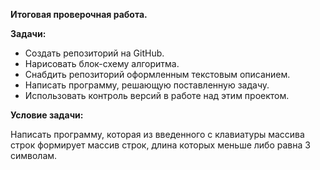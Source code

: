 **__Итоговая проверочная работа.__**

**Задачи:**

- Создать репозиторий на GitHub.
- Нарисовать блок-схему алгоритма.
- Снабдить репозиторий оформленным текстовым описанием.
- Написать программу, решающую поставленную задачу.
- Использовать контроль версий в работе над этим проектом.


**Условие задачи:**


Написать программу, которая из введенного с клавиатуры массива строк формирует массив строк, длина которых меньше либо равна 3 символам.
